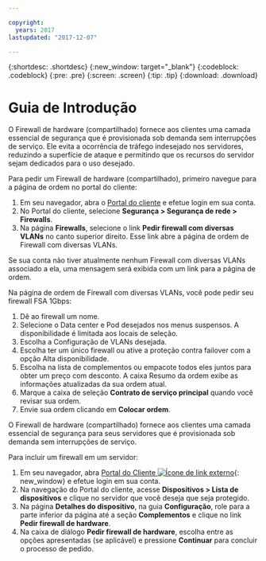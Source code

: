```yaml
---

copyright:
  years: 2017
lastupdated: "2017-12-07"

---
```


{:shortdesc: .shortdesc}
{:new_window: target="_blank"}
{:codeblock: .codeblock}
{:pre: .pre}
{:screen: .screen}
{:tip: .tip}
{:download: .download}

# Guia de Introdução
O Firewall de hardware (compartilhado) fornece aos clientes uma camada essencial de
segurança que é provisionada sob demanda sem interrupções de serviço. Ele evita a
ocorrência de tráfego indesejado nos servidores, reduzindo a superfície de ataque
e permitindo que os recursos do servidor sejam dedicados para o uso desejado.  

Para pedir um Firewall de hardware (compartilhado), primeiro navegue para a página
de ordem no portal do cliente:

1. Em seu navegador, abra o [Portal do
cliente](https://control.softlayer.com/) e efetue login em sua conta.
2. No Portal do cliente, selecione **Segurança > Segurança de rede  > Firewalls**.
3. Na página **Firewalls**, selecione o link **Pedir
firewall com diversas VLANs** no canto superior direito. Esse link abre a
página de ordem de Firewall com diversas VLANs.

Se sua conta não tiver atualmente nenhum Firewall com diversas VLANs associado a
ela, uma mensagem será exibida com um link para a página de ordem.

Na página de ordem de Firewall com diversas VLANs, você pode pedir seu
firewall FSA 1Gbps:

1. Dê ao firewall um nome.
2. Selecione o Data center e Pod desejados nos menus suspensos. A disponibilidade é
limitada aos locais de seleção.
3. Escolha a Configuração de VLANs desejada.
4. Escolha ter um único firewall ou ative a proteção contra failover com a opção Alta disponibilidade.
5. Escolha na lista de complementos ou empacote todos eles juntos para
obter um preço com desconto. A caixa Resumo da ordem exibe as informações atualizadas da
sua ordem atual. 
6. Marque a caixa de seleção **Contrato de serviço principal**
quando você revisar sua ordem. 
7. Envie sua ordem clicando em **Colocar ordem**.

O Firewall de hardware (compartilhado) fornece aos clientes uma camada essencial de
segurança para seus servidores que é provisionada sob demanda sem interrupções de serviço. 

Para incluir um firewall em um servidor:

1. Em seu navegador, abra [Portal do Cliente ![Ícone de link externo](../../icons/launch-glyph.svg "Ícone de link externo")](https://control.softlayer.com/){: new_window} e efetue login em sua conta.
2. Na navegação do Portal do cliente, acesse **Dispositivos > Lista de dispositivos** e clique no servidor que você deseja que seja protegido.  
3. Na página **Detalhes do dispositivo**, na guia
**Configuração**, role para a parte inferior da página até a seção
**Complementos** e clique no link **Pedir firewall de hardware**. 
4. Na caixa de diálogo **Pedir firewall de hardware**, escolha entre as
opções apresentadas (se aplicável) e pressione **Continuar** para
concluir o processo de pedido.

